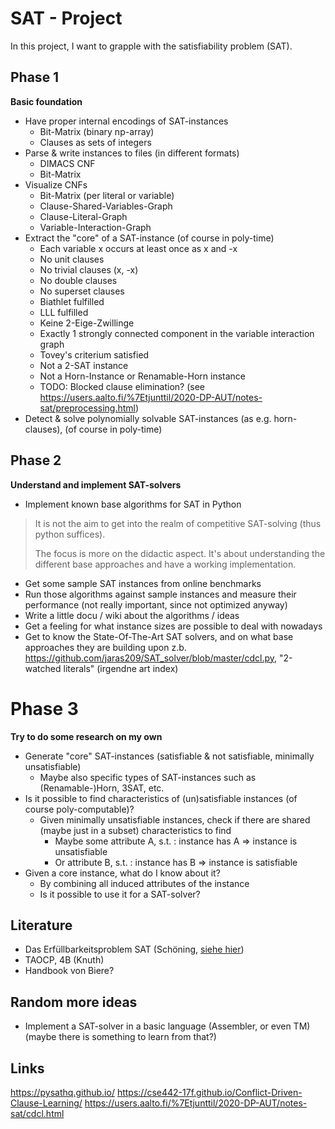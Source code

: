     
# SAT - Project

In this project, I want to grapple with the satisfiability problem (SAT).

## Phase 1

**Basic foundation**

- Have proper internal encodings of SAT-instances
  - Bit-Matrix (binary np-array)
  - Clauses as sets of integers 
- Parse & write instances to files (in different formats)
  - DIMACS CNF
  - Bit-Matrix
- Visualize CNFs
  - Bit-Matrix (per literal or variable)
  - Clause-Shared-Variables-Graph
  - Clause-Literal-Graph
  - Variable-Interaction-Graph
- Extract the "core" of a SAT-instance (of course in poly-time)
  - Each variable x occurs at least once as x and -x
  - No unit clauses
  - No trivial clauses (x, -x)
  - No double clauses
  - No superset clauses
  - Biathlet fulfilled
  - LLL fulfilled
  - Keine 2-Eige-Zwillinge
  - Exactly 1 strongly connected component in the variable interaction graph
  - Tovey's criterium satisfied
  - Not a 2-SAT instance
  - Not a Horn-Instance or Renamable-Horn instance
  - TODO: Blocked clause elimination? (see https://users.aalto.fi/%7Etjunttil/2020-DP-AUT/notes-sat/preprocessing.html)
- Detect & solve polynomially solvable SAT-instances (as e.g. horn-clauses), (of course in poly-time)

## Phase 2

**Understand and implement SAT-solvers**

- Implement known base algorithms for SAT in Python

> It is not the aim to get into the realm of competitive SAT-solving (thus python suffices).
> 
> The focus is more on the didactic aspect. It's about understanding the different base approaches and have a working implementation.

- Get some sample SAT instances from online benchmarks
- Run those algorithms against sample instances and measure their performance (not really important, since not optimized anyway)
- Write a little docu / wiki about the algorithms / ideas
- Get a feeling for what instance sizes are possible to deal with nowadays
- Get to know the State-Of-The-Art SAT solvers, and on what base approaches they are building upon
  z.b. https://github.com/jaras209/SAT_solver/blob/master/cdcl.py, "2-watched literals" (irgendne art index)

# Phase 3

**Try to do some research on my own** 

- Generate "core" SAT-instances (satisfiable & not satisfiable, minimally unsatisfiable)
  - Maybe also specific types of SAT-instances such as (Renamable-)Horn, 3SAT, etc.
- Is it possible to find characteristics of (un)satisfiable instances (of course poly-computable)?
  - Given minimally unsatisfiable instances, check if there are shared (maybe just in a subset) characteristics to find
    - Maybe some attribute A, s.t. : instance has A => instance is unsatisfiable
    - Or attribute B, s.t. : instance has B => instance is satisfiable
- Given a core instance, what do I know about it?
  - By combining all induced attributes of the instance
  - Is it possible to use it for a SAT-solver?


## Literature

- Das Erfüllbarkeitsproblem SAT (Schöning, [siehe hier](https://www.google.de/books/edition/Das_Erf%C3%BCllbarkeitsproblem_SAT/55HzCQAAQBAJ?hl=de&gbpv=0))
- TAOCP, 4B (Knuth)
- Handbook von Biere?

## Random more ideas

- Implement a SAT-solver in a basic language (Assembler, or even TM) (maybe there is something to learn from that?)

## Links

https://pysathq.github.io/
https://cse442-17f.github.io/Conflict-Driven-Clause-Learning/
https://users.aalto.fi/%7Etjunttil/2020-DP-AUT/notes-sat/cdcl.html
